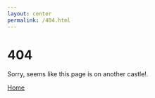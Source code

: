 ```yaml
---
layout: center
permalink: /404.html
---
```


# 404

Sorry, seems like this page is on another castle!.

<div class="mt3">
  <a href="{{ site.baseurl }}/" class="button button-blue button-big">Home</a>
</div>
